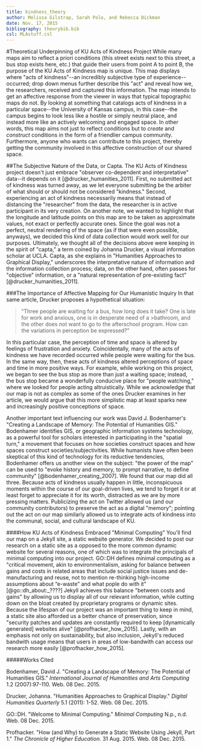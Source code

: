 ```yaml
---
title: kindness_theory
author: Melissa Gilstrap, Sarah Polo, and Rebecca Dickman 
date: Nov. 17, 2015
bibliography: theorybib.bib
csl: MLAstuff.csl
---
```



#Theoretical Underpinning of KU Acts of Kindness Project
While many maps aim to reflect a priori conditions (this street exists next to this street, a bus stop exists here, etc.) that guide their users from point A to point B, the purpose of the KU Acts of Kindness map is unique. This map displays where "acts of kindness"--an incredibly subjective type of experience--occurred; drop down menus further describe this "act" and reveal how we, the researchers, received and captured this information. The map intends to get an affective response from the viewer in ways that typical topographic maps do not. By looking at something that catalogs acts of kindness in a particular space--the University of Kansas campus, in this case--the campus begins to look less like a hostile or simply neutral place, and instead more like an actively welcoming and engaged space. In other words, this map aims not just to reflect conditions but to *create* and *construct* conditions in the form of a friendlier campus community. Furthermore, anyone who wants can contribute to this project, thereby getting the community involved in this affective construction of our shared space. 

##The Subjective Nature of the Data, or Capta.
The KU Acts of Kindness project doesn't just embrace "observer co-dependent and interpretative" data--it depends on it [@drucker_humanities_2011]. First, no submitted act of kindness was turned away, as we let everyone submitting be the arbiter of what should or should not be considered "kindness." Second, experiencing an act of kindness necessarily means that instead of distancing the "researcher" from the data, the researcher is in active participant in its very creation. On another note, we wanted to highlight that the longitude and latitude points on this map are to be taken as approximate values, not exact or perfectly accurate ones. Since the goal was not a perfect, neutral rendering of the space (as if that were even possible, anyways), we decided this kind of data collection would work well for our purposes. Ultimately, we thought all of the decisions above were keeping in the spirit of "capta," a term coined by Johanna Drucker, a visual information scholar at UCLA. Capta, as she explains in "Humanities Approaches to Graphical Display," underscores the interpretative nature of information and the information collection process; data, on the other hand, often passes for "objective" information, or a "natural representation of pre-existing fact" [@drucker_humanities_2011].

###The Importance of Affective Mapping for Our Humanistic Inquiry
In that same article, Drucker proposes a hypothetical situation: 

>"Three people are waiting for a bus, how long does it take? One is late for work and anxious, one is in desperate need of a  >bathroom, and the other does not want to go to the afterschool program. How can the variations in perception be expressed?"

In this particular case, the perception of time and space is altered by feelings of frustration and anxiety. Coincidentally, many of the acts of kindness we have recorded occurred while people were waiting for the bus. In the same way, then, these acts of kindness altered perceptions of space and time in more positive ways. For example, while working on this project, we began to see the bus stop as more than just a waiting space; instead, the bus stop became a wonderfully conducive place for "people watching," where we looked for people acting altruistically. While we acknowledge that our map is not as complex as some of the ones Drucker examines in her article, we would argue that this more simplistic map at least sparks new and increasingly positive conceptions of space.

Another important text influencing our work was David J. Bodenhamer's "Creating a Landscape of Memory: The Potential of Humanities GIS." Bodenhamer identifies GIS, or geographic information systems technology, as a powerful tool for scholars interested in participating in the "spatial turn," a movement that focuses on how societies construct spaces and how spaces construct societies/subjectivities. While humanists have often been skeptical of this kind of technology for its reductive tendencies, Bodenhamer offers us another view on the subject: "the power of the map" can be used to "evoke history and memory, to prompt narrative, to define community" [@bodenhamer_creating_2007]. We found that our map did all three. Because acts of kindness usually happen in little, inconspicuous moments within the course of our goal-driven lives, we tend to forget it or at least forget to appreciate it for its worth, distracted as we are by more pressing matters. Publicizing the act on Twitter allowed us (and our community contributors) to preserve the act as a digital "memory"; pointing out the act on our map similarly allowed us to integrate acts of kindness into the communal, social, and cultural landscape of KU. 

####How KU Acts of Kindness Embraced "Minimal Computing" 
You'll find our map on a Jekyll site, a static website generator. We decided to post our research on a static site as a opposed to the more common dynamic website for several reasons, one of which was to integrate the principals of minimal computing into our project. GO::DH defines minimal computing as a "critical movement, akin to environmentalism, asking for balance between gains and costs in related areas that include social justice issues and de-manufacturing and reuse, not to mention re-thinking high-income assumptions about “e-waste” and what pople do with it" [@go::dh_about:_????] Jekyll achieves this balance "between costs and gains" by allowing us to display all of our relevant information, while cutting down on the bloat created by proprietary programs or dynamic sites. Because the lifespan of our project was an important thing to keep in mind, a static site also afforded us a better chance of preservation, since "security patches and updates are constantly required to keep [dynamically generated] websites alive" [@profhacker_how_2015]. Lastly, with an emphasis not only on sustainability, but also inclusion, Jekyll's reduced bandwith usage means that users in areas of low-bandwith can access our research more easily [@profhacker_how_2015].

#####Works Cited

Bodenhamer, David J. "Creating a Landscape of Memory: The Potential of Humanities GIS." *International Journal of Humanities and Arts Computing* 1.2 (2007):97-110. Web. 08 Dec. 2015.

Drucker, Johanna. "Humanities Approaches to Graphical Display." 
*Digital Humanities Quarterly* 5.1 (2011): 1-52. Web. 08 Dec. 2015.

GO::DH. "Welcome to Minimal Computing." *Minimal Computing* N.p., n.d. Web. 08 Dec. 2015.

Profhacker. "How (and Why) to Generate a Static Website Using Jekyll, Part 1." *The Chronicle of Higher Education.* 31 Aug. 2015. Web. 08 Dec. 2015.
